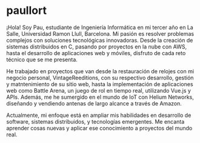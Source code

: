 # paullort

¡Hola! Soy Pau, estudiante de Ingeniería Informática en mi tercer año en La Salle, Universidad Ramon Llull, Barcelona. Mi pasión es resolver problemas complejos con soluciones tecnológicas innovadoras. Desde la creación de sistemas distribuidos en C, pasando por proyectos en la nube con AWS, hasta el desarrollo de aplicaciones web y móviles, disfruto de cada reto técnico que se me presenta.

He trabajado en proyectos que van desde la restauración de relojes con mi negocio personal, VintageReeditions, con su respectivo desarrollo, gestión y matntenimiento de su sitio web, hasta la implementación de aplicaciones web como Battle Arena, un juego de rol en tiempo real, utilizando Vue.js y APIs. Además, me he sumergido en el mundo de IoT con Helium Networks, diseñando y vendiendo antenas de largo alcance a través de Amazon.

Actualmente, mi enfoque está en ampliar mis habilidades en desarrollo de software, sistemas distribuidos, y tecnologías emergentes. Me encanta aprender cosas nuevas y aplicar ese conocimiento a proyectos del mundo real. 

